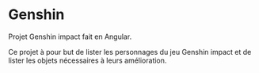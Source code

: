# Genshin

Projet Genshin impact fait en Angular.

Ce projet à pour but de lister les personnages du jeu Genshin impact et de lister les objets nécessaires à leurs amélioration.
